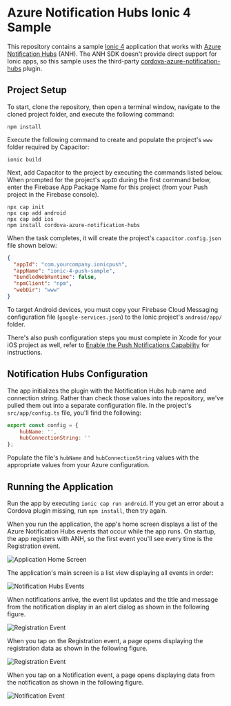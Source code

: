 # Azure Notification Hubs Ionic 4 Sample

This repository contains a sample [Ionic 4](https://ionicframework.com/) application that works with [Azure Notification Hubs](https://azure.microsoft.com/en-us/services/notification-hubs/) (ANH). The ANH SDK doesn't provide direct support for Ionic apps, so this sample uses the third-party [cordova-azure-notification-hubs](https://www.npmjs.com/package/cordova-azure-notification-hubs) plugin.

## Project Setup

To start, clone the repository, then open a terminal window, navigate to the cloned project folder, and execute the following command:

```shell
npm install
```

Execute the following command to create and populate the project's `www` folder required by Capacitor:

```shell
ionic build
```

Next, add Capacitor to the project by executing the commands listed below. When prompted for the project's `appID` during the first command below, enter the Firebase App Package Name for this project (from your Push project in the Firebase console).

```shell
npx cap init
npx cap add android
npx cap add ios
npm install cordova-azure-notification-hubs
```

When the task completes, it will create the project's `capacitor.config.json` file shown below:

```json
{
  "appId": "com.yourcompany.ionicpush",
  "appName": "ionic-4-push-sample",
  "bundledWebRuntime": false,
  "npmClient": "npm",
  "webDir": "www"
}
```

To target Android devices, you must copy your Firebase Cloud Messaging configuration file (`google-services.json`) to the Ionic project's `android/app/` folder.

There's also push configuration steps you must complete in Xcode for your iOS project as well, refer to [Enable the Push Notifications Capability](https://developer.apple.com/documentation/usernotifications/registering_your_app_with_apns) for instructions.

## Notification Hubs Configuration

The app initializes the plugin with the Notification Hubs hub name and connection string. Rather than check those values into the repository, we've pulled them out into a separate configuration file. In the project's `src/app/config.ts` file, you'll find the following:

```javascript
export const config = {
    hubName: '',
    hubConnectionString: ''
};
```

Populate the file's `hubName` and `hubConnectionString` values with the appropriate values from your Azure configuration.

## Running the Application

Run the app by executing `ionic cap run android`. If you get an error about a Cordova plugin missing, run `npm install`, then try again.

When you run the application, the app's home screen displays a list of the Azure Notification Hubs events that occur while the app runs. On startup, the app registers with ANH, so the first event you'll see every time is the Registration event.

![Application Home Screen](screenshots/figure-01.png)

The application's main screen is a list view displaying all events in order:

![Notification Hubs Events](screenshots/figure-02.png)

When notifications arrive, the event list updates and the title and message from the notification display in an alert dialog as shown in the following figure.

![Registration Event](screenshots/figure-03.png)

When you tap on the Registration event, a page opens displaying the registration data as shown in the following figure.

![Registration Event](screenshots/figure-04.png)

When you tap on a Notification event, a page opens displaying data from the notification as shown in the following figure.

![Notification Event](screenshots/figure-05.png)
